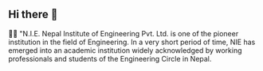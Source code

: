 ## Hi there 👋


🙋‍♀️ "N.I.E. Nepal Institute of Engineering Pvt. Ltd. is one of the pioneer institution in the field of Engineering. In a very short period of time, NIE has emerged into an academic institution widely acknowledged by working professionals and students of the Engineering Circle in Nepal.
<!-- 🌈 Contribution guidelines - how can the community get involved?
👩‍💻 Useful resources - where can the community find your docs? Is there anything else the community should know?
🍿 Fun facts - what does your team eat for breakfast?
🧙 Remember, you can do mighty things with the power of [Markdown](https://docs.github.com/github/writing-on-github/getting-started-with-writing-and-formatting-on-github/basic-writing-and-formatting-syntax) -->

